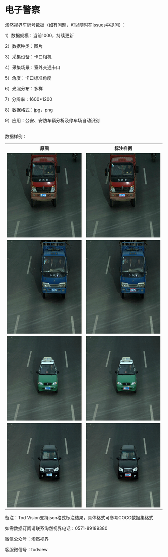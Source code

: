 # 电子警察
<p>淘然视界车牌号数据（如有问题，可以随时在Issues中提问）：</p>
<p>1）数据规模：当前1000，持续更新</p>
<p>2）数据种类：图片</p>
<p>3）采集设备：卡口相机</p>
<p>4）采集场景：室外交通卡口</p>
<p>5）角度：卡口标准角度</p>
<p>6）光照分布：多样</p>
<p>7）分辨率：1600*1200 </p>
<p>8）数据格式：jpg，png</p>
<p>9）应用：公安、安防车辆分析及停车场自动识别</p>

<br>数据样例：<br>
<table>
  <tr>
    <th>原图</th>
    <th>标注样例</th>
  </tr>
  <tr>
    <td> <img src="https://github.com/cmhu/License-plate/blob/master/pic/1.jpg" width="480" height="270" /> </td>
    <td> <img src="https://github.com/cmhu/License-plate/blob/master/pic/1-1.jpg" width="480" height="270" /> </td>
  </tr>
  <tr>
    <td> <img src="https://github.com/cmhu/License-plate/blob/master/pic/2.jpg" width="400" height="300" /> </td>
    <td> <img src="https://github.com/cmhu/License-plate/blob/master/pic/2-1.jpg" width="400" height="300" /> </td>
  </tr>
  <tr>
    <td> <img src="https://github.com/cmhu/License-plate/blob/master/pic/3.jpg" width="480" height="270" /> </td>
    <td> <img src="https://github.com/cmhu/License-plate/blob/master/pic/3-1.jpg" width="480" height="270" /> </td>
  </tr>     
    <tr>
    <td> <img src="https://github.com/cmhu/License-plate/blob/master/pic/4.jpg" width="480" height="270" /> </td>
    <td> <img src="https://github.com/cmhu/License-plate/blob/master/pic/4-1.jpg" width="480" height="270" /> </td>
  </tr>  
</table>
<p>备注：Tod Vision支持json格式标注结果，具体格式可参考COCO数据集格式</p>
<p>如需数据订阅请联系淘然视界电话：0571-89189380 </p>
<p>微信公众号：淘然视界</p>
<p>客服微信号：todview</p>
